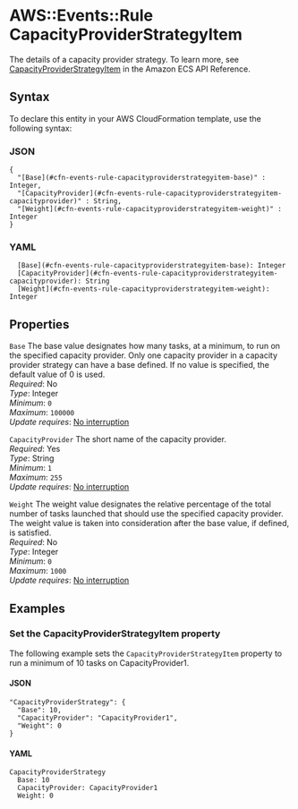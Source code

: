 # AWS::Events::Rule CapacityProviderStrategyItem<a name="aws-properties-events-rule-capacityproviderstrategyitem"></a>

The details of a capacity provider strategy\. To learn more, see [CapacityProviderStrategyItem](https://docs.aws.amazon.com/AmazonECS/latest/APIReference/API_CapacityProviderStrategyItem.html) in the Amazon ECS API Reference\.

## Syntax<a name="aws-properties-events-rule-capacityproviderstrategyitem-syntax"></a>

To declare this entity in your AWS CloudFormation template, use the following syntax:

### JSON<a name="aws-properties-events-rule-capacityproviderstrategyitem-syntax.json"></a>

```
{
  "[Base](#cfn-events-rule-capacityproviderstrategyitem-base)" : Integer,
  "[CapacityProvider](#cfn-events-rule-capacityproviderstrategyitem-capacityprovider)" : String,
  "[Weight](#cfn-events-rule-capacityproviderstrategyitem-weight)" : Integer
}
```

### YAML<a name="aws-properties-events-rule-capacityproviderstrategyitem-syntax.yaml"></a>

```
  [Base](#cfn-events-rule-capacityproviderstrategyitem-base): Integer
  [CapacityProvider](#cfn-events-rule-capacityproviderstrategyitem-capacityprovider): String
  [Weight](#cfn-events-rule-capacityproviderstrategyitem-weight): Integer
```

## Properties<a name="aws-properties-events-rule-capacityproviderstrategyitem-properties"></a>

`Base` <a name="cfn-events-rule-capacityproviderstrategyitem-base"></a>
The base value designates how many tasks, at a minimum, to run on the specified capacity provider\. Only one capacity provider in a capacity provider strategy can have a base defined\. If no value is specified, the default value of 0 is used\.  
_Required_: No  
_Type_: Integer  
_Minimum_: `0`  
_Maximum_: `100000`  
_Update requires_: [No interruption](https://docs.aws.amazon.com/AWSCloudFormation/latest/UserGuide/using-cfn-updating-stacks-update-behaviors.html#update-no-interrupt)

`CapacityProvider` <a name="cfn-events-rule-capacityproviderstrategyitem-capacityprovider"></a>
The short name of the capacity provider\.  
_Required_: Yes  
_Type_: String  
_Minimum_: `1`  
_Maximum_: `255`  
_Update requires_: [No interruption](https://docs.aws.amazon.com/AWSCloudFormation/latest/UserGuide/using-cfn-updating-stacks-update-behaviors.html#update-no-interrupt)

`Weight` <a name="cfn-events-rule-capacityproviderstrategyitem-weight"></a>
The weight value designates the relative percentage of the total number of tasks launched that should use the specified capacity provider\. The weight value is taken into consideration after the base value, if defined, is satisfied\.  
_Required_: No  
_Type_: Integer  
_Minimum_: `0`  
_Maximum_: `1000`  
_Update requires_: [No interruption](https://docs.aws.amazon.com/AWSCloudFormation/latest/UserGuide/using-cfn-updating-stacks-update-behaviors.html#update-no-interrupt)

## Examples<a name="aws-properties-events-rule-capacityproviderstrategyitem--examples"></a>

### Set the CapacityProviderStrategyItem property<a name="aws-properties-events-rule-capacityproviderstrategyitem--examples--Set_the_CapacityProviderStrategyItem_property"></a>

The following example sets the `CapacityProviderStrategyItem` property to run a minimum of 10 tasks on CapacityProvider1\.

#### JSON<a name="aws-properties-events-rule-capacityproviderstrategyitem--examples--Set_the_CapacityProviderStrategyItem_property--json"></a>

```
"CapacityProviderStrategy": {
  "Base": 10,
  "CapacityProvider": "CapacityProvider1",
  "Weight": 0
}
```

#### YAML<a name="aws-properties-events-rule-capacityproviderstrategyitem--examples--Set_the_CapacityProviderStrategyItem_property--yaml"></a>

```
CapacityProviderStrategy
  Base: 10
  CapacityProvider: CapacityProvider1
  Weight: 0
```
